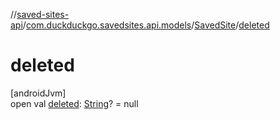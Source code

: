 //[saved-sites-api](../../../index.md)/[com.duckduckgo.savedsites.api.models](../index.md)/[SavedSite](index.md)/[deleted](deleted.md)

# deleted

[androidJvm]\
open val [deleted](deleted.md): [String](https://kotlinlang.org/api/latest/jvm/stdlib/kotlin/-string/index.html)? = null
